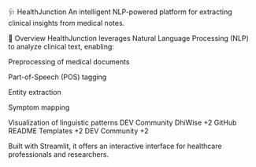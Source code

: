 🩺 HealthJunction
An intelligent NLP-powered platform for extracting clinical insights from medical notes.​

🚀 Overview
HealthJunction leverages Natural Language Processing (NLP) to analyze clinical text, enabling:​

Preprocessing of medical documents

Part-of-Speech (POS) tagging

Entity extraction

Symptom mapping

Visualization of linguistic patterns​
DEV Community
DhiWise
+2
GitHub README Templates
+2
DEV Community
+2

Built with Streamlit, it offers an interactive interface for healthcare professionals and researchers.​
